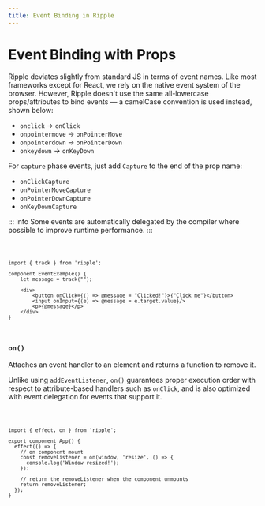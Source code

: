 ```yaml
---
title: Event Binding in Ripple
---
```


# Event Binding with Props

Ripple deviates slightly from standard JS in terms of event names. Like most
frameworks except for React, we rely on the native event system of the browser.
However, Ripple doesn't use the same all-lowercase props/attributes to bind
events — a camelCase convention is used instead, shown below:

- `onclick` -> `onClick`
- `onpointermove` -> `onPointerMove`
- `onpointerdown` -> `onPointerDown`
- `onkeydown` -> `onKeyDown`

For `capture` phase events, just add `Capture` to the end of the prop name:

- `onClickCapture`
- `onPointerMoveCapture`
- `onPointerDownCapture`
- `onKeyDownCapture`

::: info
Some events are automatically delegated by the compiler where possible
to improve runtime performance.
:::

<Code>

```ripple
import { track } from 'ripple';

component EventExample() {
	let message = track("");

	<div>
		<button onClick={() => @message = "Clicked!"}>{"Click me"}</button>
		<input onInput={(e) => @message = e.target.value}/>
		<p>{@message}</p>
	</div>
}
```

</Code>

### `on()`

Attaches an event handler to an element and returns a function to remove it.

Unlike using `addEventListener`, `on()` guarantees proper execution order with
respect to attribute-based handlers such as `onClick`, and is also optimized
with event delegation for events that support it.

<Code console>

```ripple
import { effect, on } from 'ripple';

export component App() {
  effect(() => {
    // on component mount
    const removeListener = on(window, 'resize', () => {
      console.log('Window resized!');
    });

    // return the removeListener when the component unmounts
    return removeListener;
  });
}
```

</Code>
